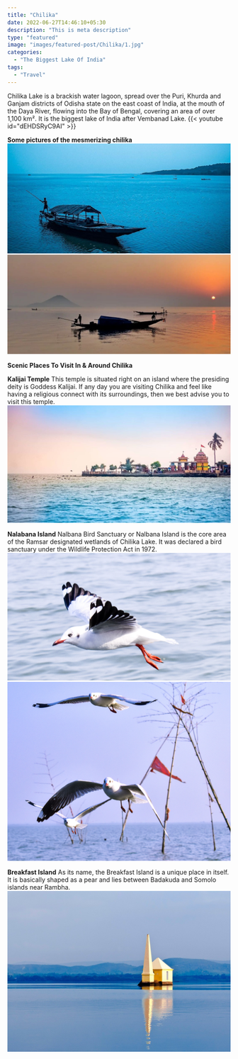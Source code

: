 ```yaml
---
title: "Chilika"
date: 2022-06-27T14:46:10+05:30
description: "This is meta description"
type: "featured"
image: "images/featured-post/Chilika/1.jpg" 
categories:
  - "The Biggest Lake Of India"
tags:
  - "Travel"
---
```


Chilika Lake is a brackish water lagoon, spread over the Puri, Khurda and Ganjam districts of Odisha state on the east coast of India, at the mouth of the Daya River, flowing into the Bay of Bengal, covering an area of over 1,100 km². It is the biggest lake of India after Vembanad Lake.
{{< youtube id="dEHDSRyC9AI" >}}

**Some pictures of the mesmerizing chilika**
![](../../images/featured-post/Chilika/6.jpg)
![](../../images/featured-post/Chilika/7.jpg)

**Scenic Places To Visit In & Around Chilika**

**Kalijai Temple**
This temple is situated right on an island where the presiding deity is Goddess Kalijai. If any day you are visiting Chilika and feel like having a religious connect with its surroundings, then we best advise you to visit this temple.
![](../../images/featured-post/Chilika/8.jpg)

**Nalabana Island**
Nalbana Bird Sanctuary or Nalbana Island is the core area of the Ramsar designated wetlands of Chilika Lake. It was declared a bird sanctuary under the Wildlife Protection Act in 1972.
![](../../images/featured-post/Chilika/3.jpg)
![](../../images/featured-post/Chilika/4.jpg)

**Breakfast Island**
As its name, the Breakfast Island is a unique place in itself. It is basically shaped as a pear and lies between Badakuda and Somolo islands near Rambha.
![](../../images/featured-post/Chilika/5.jpg)





